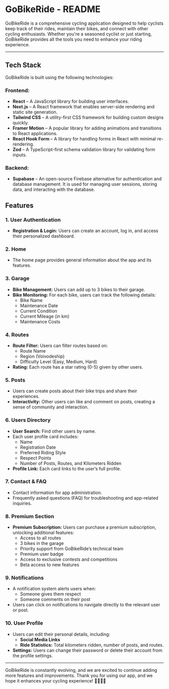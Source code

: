 # GoBikeRide - README

GoBikeRide is a comprehensive cycling application designed to help cyclists keep track of their rides, maintain their bikes, and connect with other cycling enthusiasts. Whether you're a seasoned cyclist or just starting, GoBikeRide provides all the tools you need to enhance your riding experience.

---

## Tech Stack

GoBikeRide is built using the following technologies:

### Frontend:
- **React** – A JavaScript library for building user interfaces.
- **Next.js** – A React framework that enables server-side rendering and static site generation.
- **Tailwind CSS** – A utility-first CSS framework for building custom designs quickly.
- **Framer Motion** – A popular library for adding animations and transitions to React applications.
- **React Hook Form** – A library for handling forms in React with minimal re-rendering.
- **Zod** – A TypeScript-first schema validation library for validating form inputs.

### Backend:
- **Supabase** – An open-source Firebase alternative for authentication and database management. It is used for managing user sessions, storing data, and interacting with the database.


## Features

### 1. **User Authentication** 
   - **Registration & Login:** Users can create an account, log in, and access their personalized dashboard.

### 2. **Home**
   - The home page provides general information about the app and its features.

### 3. **Garage**
   - **Bike Management:** Users can add up to 3 bikes to their garage.
   - **Bike Monitoring:** For each bike, users can track the following details:
     - Bike Name
     - Maintenance Date
     - Current Condition
     - Current Mileage (in km)
     - Maintenance Costs

### 4. **Routes**
   - **Route Filter:** Users can filter routes based on:
     - Route Name
     - Region (Voivodeship)
     - Difficulty Level (Easy, Medium, Hard)
   - **Rating:** Each route has a star rating (0-5) given by other users.

### 5. **Posts**
   - Users can create posts about their bike trips and share their experiences.
   - **Interactivity:** Other users can like and comment on posts, creating a sense of community and interaction.

### 6. **Users Directory**
   - **User Search:** Find other users by name.
   - Each user profile card includes:
     - Name
     - Registration Date
     - Preferred Riding Style
     - Respect Points
     - Number of Posts, Routes, and Kilometers Ridden
   - **Profile Link:** Each card links to the user’s full profile.

### 7. **Contact & FAQ**
   - Contact information for app administration.
   - Frequently asked questions (FAQ) for troubleshooting and app-related inquiries.

### 8. **Premium Section**
   - **Premium Subscription:** Users can purchase a premium subscription, unlocking additional features:
     - Access to all routes
     - 3 bikes in the garage
     - Priority support from GoBikeRide’s technical team
     - Premium user badge
     - Access to exclusive contests and competitions
     - Beta access to new features

### 9. **Notifications**
   - A notification system alerts users when:
     - Someone gives them respect
     - Someone comments on their post
   - Users can click on notifications to navigate directly to the relevant user or post.

### 10. **User Profile**
   - Users can edit their personal details, including:
     - **Social Media Links**
     - **Ride Statistics:** Total kilometers ridden, number of posts, and routes.
   - **Settings:** Users can change their password or delete their account from the profile settings.

---

GoBikeRide is constantly evolving, and we are excited to continue adding more features and improvements. Thank you for using our app, and we hope it enhances your cycling experience! 🚴‍♂️🚴‍♀️
